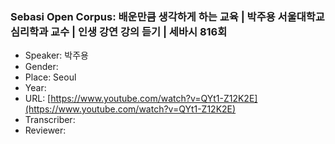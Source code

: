 ### Sebasi Open Corpus: 배운만큼 생각하게 하는 교육 | 박주용 서울대학교 심리학과 교수 | 인생 강연 강의 듣기 | 세바시 816회

- Speaker: 박주용
- Gender: 
- Place: Seoul
- Year: 
- URL: [https://www.youtube.com/watch?v=QYt1-Z12K2E](https://www.youtube.com/watch?v=QYt1-Z12K2E)
- Transcriber: 
- Reviewer: 


